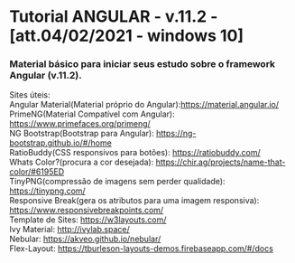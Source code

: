 # Tutorial ANGULAR - v.11.2 - [att.04/02/2021 - windows 10]
### Material básico para iniciar seus estudo sobre o framework Angular (v.11.2).

Sites úteis:<br>
Angular Material(Material próprio do Angular):https://material.angular.io/ <br>
PrimeNG(Material Compatível com Angular): https://www.primefaces.org/primeng/<br>
NG Bootstrap(Bootstrap para Angular): https://ng-bootstrap.github.io/#/home <br>
RatioBuddy(CSS responsivos para botões): https://ratiobuddy.com/ <br>
Whats Color?(procura a cor desejada): https://chir.ag/projects/name-that-color/#6195ED <br>
TinyPNG(compressão de imagens sem perder qualidade): https://tinypng.com/ <br>
Responsive Break(gera os atributos para uma imagem responsiva): https://www.responsivebreakpoints.com/ <br>
Template de Sites: https://w3layouts.com/ <br>
Ivy Material: http://ivylab.space/ <br>
Nebular: https://akveo.github.io/nebular/ <br>
Flex-Layout: https://tburleson-layouts-demos.firebaseapp.com/#/docs <br>
